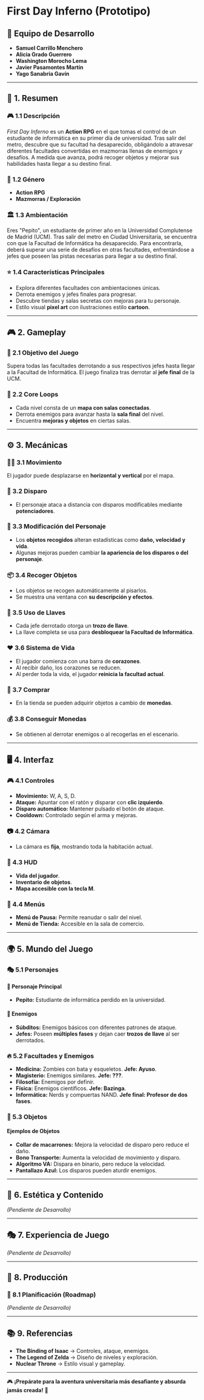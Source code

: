 # First Day Inferno (Prototipo)

## 📌 Equipo de Desarrollo
- **Samuel Carrillo Menchero**
- **Alicia Grado Guerrero**
- **Washington Morocho Lema**
- **Javier Pasamontes Martín**
- **Yago Sanabria Gavín**

---

## 📝 1. Resumen

### 🎮 1.1 Descripción
*First Day Inferno* es un **Action RPG** en el que tomas el control de un estudiante de informática en su primer día de universidad. Tras salir del metro, descubre que su facultad ha desaparecido, obligándolo a atravesar diferentes facultades convertidas en mazmorras llenas de enemigos y desafíos. A medida que avanza, podrá recoger objetos y mejorar sus habilidades hasta llegar a su destino final.

### 🏹 1.2 Género
- **Action RPG**
- **Mazmorras / Exploración**

### 🏛️ 1.3 Ambientación
Eres "Pepito", un estudiante de primer año en la Universidad Complutense de Madrid (UCM). Tras salir del metro en Ciudad Universitaria, se encuentra con que la Facultad de Informática ha desaparecido. Para encontrarla, deberá superar una serie de desafíos en otras facultades, enfrentándose a jefes que poseen las pistas necesarias para llegar a su destino final.

### ⭐ 1.4 Características Principales
- Explora diferentes facultades con ambientaciones únicas.
- Derrota enemigos y jefes finales para progresar.
- Descubre tiendas y salas secretas con mejoras para tu personaje.
- Estilo visual **pixel art** con ilustraciones estilo **cartoon**.

---

## 🎮 2. Gameplay

### 🎯 2.1 Objetivo del Juego
Supera todas las facultades derrotando a sus respectivos jefes hasta llegar a la Facultad de Informática. El juego finaliza tras derrotar al **jefe final** de la UCM.

### 🔄 2.2 Core Loops
- Cada nivel consta de un **mapa con salas conectadas**.
- Derrota enemigos para avanzar hasta la **sala final** del nivel.
- Encuentra **mejoras y objetos** en ciertas salas.

---

## ⚙️ 3. Mecánicas

### 🏃‍♂️ 3.1 Movimiento
El jugador puede desplazarse en **horizontal y vertical** por el mapa.

### 🔫 3.2 Disparo
- El personaje ataca a distancia con disparos modificables mediante **potenciadores**.

### 🎒 3.3 Modificación del Personaje
- Los **objetos recogidos** alteran estadísticas como **daño, velocidad y vida**.
- Algunas mejoras pueden cambiar **la apariencia de los disparos o del personaje**.

### 📦 3.4 Recoger Objetos
- Los objetos se recogen automáticamente al pisarlos.
- Se muestra una ventana con **su descripción y efectos**.

### 🔑 3.5 Uso de Llaves
- Cada jefe derrotado otorga un **trozo de llave**.
- La llave completa se usa para **desbloquear la Facultad de Informática**.

### ❤️ 3.6 Sistema de Vida
- El jugador comienza con una barra de **corazones**.
- Al recibir daño, los corazones se reducen.
- Al perder toda la vida, el jugador **reinicia la facultad actual**.

### 🛒 3.7 Comprar
- En la tienda se pueden adquirir objetos a cambio de **monedas**.

### 💰 3.8 Conseguir Monedas
- Se obtienen al derrotar enemigos o al recogerlas en el escenario.

---

## 🖥️ 4. Interfaz

### 🎮 4.1 Controles
- **Movimiento:** W, A, S, D.
- **Ataque:** Apuntar con el ratón y disparar con **clic izquierdo**.
- **Disparo automático:** Mantener pulsado el botón de ataque.
- **Cooldown:** Controlado según el arma y mejoras.

### 📷 4.2 Cámara
- La cámara es **fija**, mostrando toda la habitación actual.

### 🏁 4.3 HUD
- **Vida del jugador**.
- **Inventario de objetos**.
- **Mapa accesible con la tecla M**.

### 📜 4.4 Menús
- **Menú de Pausa:** Permite reanudar o salir del nivel.
- **Menú de Tienda:** Accesible en la sala de comercio.

---

## 🌍 5. Mundo del Juego

### 🎭 5.1 Personajes
#### 👤 Personaje Principal
- **Pepito:** Estudiante de informática perdido en la universidad.

#### 👹 Enemigos
- **Súbditos:** Enemigos básicos con diferentes patrones de ataque.
- **Jefes:** Poseen **múltiples fases** y dejan caer **trozos de llave** al ser derrotados.

### 🔥 5.2 Facultades y Enemigos
- **Medicina:** Zombies con bata y esqueletos. **Jefe: Ayuso**.
- **Magisterio:** Enemigos similares. **Jefe: ???**.
- **Filosofía:** Enemigos por definir.
- **Física:** Enemigos científicos. **Jefe: Bazinga**.
- **Informática:** Nerds y compuertas NAND. **Jefe final: Profesor de dos fases**.

### 🎁 5.3 Objetos
#### Ejemplos de Objetos
- **Collar de macarrones:** Mejora la velocidad de disparo pero reduce el daño.
- **Bono Transporte:** Aumenta la velocidad de movimiento y disparo.
- **Algoritmo VA:** Dispara en binario, pero reduce la velocidad.
- **Pantallazo Azul:** Los disparos pueden aturdir enemigos.

---

## 🎨 6. Estética y Contenido
*(Pendiente de Desarrollo)*

---

## 🎭 7. Experiencia de Juego
*(Pendiente de Desarrollo)*

---

## 📅 8. Producción

### 📍 8.1 Planificación (Roadmap)
*(Pendiente de Desarrollo)*

---

## 📚 9. Referencias
- **The Binding of Isaac** → Controles, ataque, enemigos.
- **The Legend of Zelda** → Diseño de niveles y exploración.
- **Nuclear Throne** → Estilo visual y gameplay.

---

🎮 **¡Prepárate para la aventura universitaria más desafiante y absurda jamás creada!** 🚀
